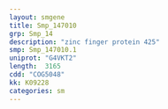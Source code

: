 ```yaml
---
layout: smgene
title: Smp_147010
grp: Smp_14
description: "zinc finger protein 425"
smp: Smp_147010.1
uniprot: "G4VKT2"
length:  3165
cdd: "COG5048"
kk: K09228
categories: sm
---
```

